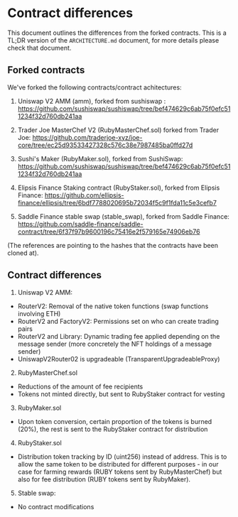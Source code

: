 # Contract differences

This document outlines the differences from the forked contracts. This is a TL;DR version of the `ARCHITECTURE.md` document,
for more details please check that document.

## Forked contracts

We've forked the following contracts/contract achitectures:

1. Uniswap V2 AMM (amm), forked from sushiswap :
https://github.com/sushiswap/sushiswap/tree/bef474629c6ab75f0efc511234f32d760db241aa

2. Trader Joe MasterChef V2 (RubyMasterChef.sol) forked from Trader Joe:
https://github.com/traderjoe-xyz/joe-core/tree/ec25d93533427328c576c38e7987485ba0ffd27d

3. Sushi's Maker (RubyMaker.sol), forked from SushiSwap:
https://github.com/sushiswap/sushiswap/tree/bef474629c6ab75f0efc511234f32d760db241aa

4. Elipsis Finance Staking contract (RubyStaker.sol), forked from Elipsis Finance:
https://github.com/ellipsis-finance/ellipsis/tree/6bdf7788020695b72034f5c9f1fda11c5e3cefb7

5. Saddle Finance stable swap (stable_swap), forked from Saddle Finance:
https://github.com/saddle-finance/saddle-contract/tree/6f37f97b9600196c75416e2f579165e74906eb76

(The references are pointing to the hashes that the contracts have been cloned at).


## Contract differences

1. Uniswap V2 AMM:
- RouterV2: Removal of the native token functions (swap functions involving ETH)
- RouterV2 and FactoryV2: Permissions set on who can create trading pairs
- RouterV2 and Library: Dynamic trading fee applied depending on the message sender (more concretely the NFT holdings of a message sender)
- UniswapV2Router02 is upgradeable (TransparentUpgradeableProxy)

2. RubyMasterChef.sol
- Reductions of the amount of fee recipients
- Tokens not minted directly, but sent to RubyStaker contract for vesting

3. RubyMaker.sol
- Upon token conversion, certain proportion of the tokens is burned (20%), the rest is sent to the RubyStaker contract for distribution

4. RubyStaker.sol
- Distribution token tracking by ID (uint256) instead of address. This is to allow the same token to be distributed for different purposes - in our case for farming rewards (RUBY tokens sent by RubyMasterChef) but also for fee distribution (RUBY tokens sent by RubyMaker).

5. Stable swap:
- No contract modifications
